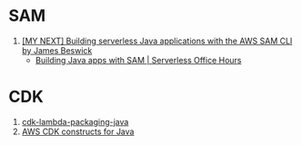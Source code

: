 

# SAM
1. [[MY NEXT] Building serverless Java applications with the AWS SAM CLI by James Beswick](https://aws.amazon.com/blogs/compute/building-serverless-java-applications-with-the-aws-sam-cli/)
    - [Building Java apps with SAM | Serverless Office Hours](https://www.youtube.com/watch?v=c7_gGalsIyE)

# CDK
1. [cdk-lambda-packaging-java](https://github.com/aws-samples/cdk-lambda-packaging-java)
2. [AWS CDK constructs for Java](https://github.com/aws-samples/aws-cdk-constructs-for-java)
